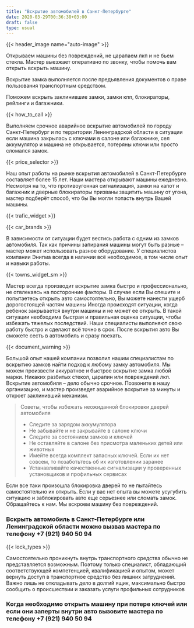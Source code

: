 ```yaml
---
title: "Вскрытие автомобилей в Санкт-Петербурге"
date: 2020-03-29T00:36:38+03:00
draft: false
type: usual
---
```


{{< header_image name="auto-image" >}}

Открываем машины без повреждений, не царапаем лкп и не бьем стекла. Мастер выезжает оперативно по звонку, чтобы помочь вам открыть вскрыть машину.

Вскрытие замка выполняется после предъявления документов о праве пользования транспортным средством. 

Поможем вскрыть заклинившие замки, замки кпп, блокираторы, рейлинги и багажники.

{{< how_to_call >}}

Выполняем срочное аварийное вскрытие автомобилей по городу Санкт-Петербург и по территории Ленинградской области в ситуации если машина закрылась с ключами в салоне или багажнике, сел аккумулятор и машина не открывается, потеряны ключи или просто сломался замок.

{{< price_selector >}}

Наш опыт работы на рынке вскрытия автомобилей в Санкт-Петербурге составляет более 15  лет. Наши мастера открывают машины ежедневно. Несмотря на то, что  противоугонная сигнализация, замки на капот и багажник и дверные блокираторы призваны защитить машину от угона, мастер подберёт способ, что бы Вы могли попасть внутрь Вашей  машины.

{{< trafic_widget >}}

{{< car_brands >}}

В зависимости от ситуации будет вестись работа с одним из замков  автомобиля. Так как причины запирания машины могут быть разные – мастер  может использовать разное оборудование. У специалистов компании Энигма всегда в наличии всё необходимое, в том  числе опыт и навыки работы.

{{< towns_widget_sm >}}

Мастер всегда производит вскрытие замка быстро и профессионально, не  отвлекаясь на посторонние факторы. В случае если Вы спешите и  попытаетесь открыть авто самостоятельно, Вы можете нанести ущерб дорогостоящей частям машины Иногда происходят ситуации, когда ребенок закрывается внутри машины и не может ее открыть. В такой ситуации необходима быстрая и правильная оценка ситуации, чтобы избежать тяжелых последствий. Наши специалисты  выполняют свою работу быстро и сделают всё точно в срок. После вскрытия авто Вы  сможете сесть в автомобиль и сразу поехать.

{{< document_warning >}}

Большой опыт нашей компании позволил нашим специалистам по вскрытию замков найти подход к любому замку автомобиля. Мы можем произвести аккуратное и быстрое вскрытие замка любой марки. Никаких разбитых стекол, царапин или повреждений лкп. Вскрытие автомобиля – дело обычно срочное. Позвоните в нашу организацию, и мастер произведет аварийное вскрытие за минуты и откроет заклинивший механизм.

> Советы, чтобы избежать неожиданной блокировки дверей автомобиля
> - Следите за зарядом аккумулятора
> - Не забывайте и не закрывайте в салоне ключи
> - Следите за состоянием замков и ключей
> - Не оставляйте в салоне без присмотра маленьких детей или животных
> - Имейте всегда комплект запасных ключей. Если их нет совсем, то позаботьтесь об их изготовлении заранее
> - Устанавливайте качественные сигнализации у проверенных установщиков и профильных сервисах

Если все таки произошла блокировка дверей то не пытайтесь самостоятельно их открыть. Если у вас нет опыта вы можете усугубить ситуацию и заблокировать авто еще серьезнее или сломать замок. Обращайтесь к нам. Мы вскроем машину без повреждений.

### Вскрыть автомобиль в Санкт-Петербурге или Ленинградской области можно вызвав мастера по телефону +7&#160;(921)&#160;940&#160;50&#160;94

{{< lock_types >}}

Самостоятельно проникнуть внутрь транспортного средства обычно не  представляется возможным. Поэтому только специалист, обладающий  соответствующей компетенцией, квалификацией и опытом, может вернуть доступ в транспортное средство без лишних  затруднений. Важно лишь не откладывать дело в долгий ящик, максимально  быстро сообщить о происшествии и заказать услуги профильных сотрудников

### Когда необходимо открыть машину при потере ключей или если они заперты внутри авто вызовите мастера по телефону +7&#160;(921)&#160;940&#160;50&#160;94

